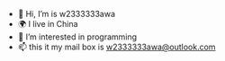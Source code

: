 - 👋 Hi, I’m is w2333333awa
- 🌍 I live in China
- 👀 I’m interested in programming
- 📫 this it my mail box is w2333333awa@outlook.com
